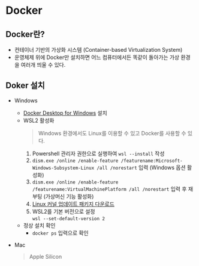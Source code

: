 # Docker

## Docker란?
- 컨테이너 기반의 가상화 시스템 (Container-based Virtualization System)
- 운영체제 위에 Docker만 설치하면 어느 컴퓨터에서든 똑같이 돌아가는 가상 환경을 여러개 띄울 수 있다.

## Doker 설치 
- Windows
  - [Docker Desktop for Windows](https://docs.docker.com/desktop/windows/install/) 설치 
  - WSL2 활성화
    > Windows 환경에서도 Linux를 이용할 수 있고 Docker를 사용할 수 있다.
    1. Powershell 관리자 권한으로 실행하여 ```wsl --install``` 작성
    2. ```dism.exe /online /enable-feature /featurename:Microsoft-Windows-Subsystem-Linux /all /norestart``` 입력 (Windows 옵션 활성화)
    3. ```dism.exe /online /enable-feature /featurename:VirtualMachinePlatform /all /norestart``` 입력 후 재부팅 (가상머신 기능 활성화)
    4. [Linux 커널 업데이트 패키지 다운로드](https://wslstorestorage.blob.core.windows.net/wslblob/wsl_update_x64.msi)
    5. WSL2를 기본 버전으로 설정   
    ``` wsl --set-default-version 2 ```
  - 정상 설치 확인
    - ``` docker ps ``` 입력으로 확인


- Mac
  > Apple Silicon

